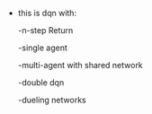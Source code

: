 - this is dqn with:

  -n-step Return
  
  -single agent
  
  -multi-agent with shared network
  
  -double dqn
  
  -dueling networks
